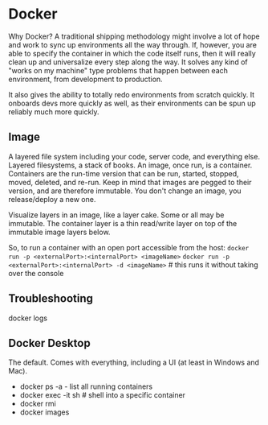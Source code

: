 # Docker

Why Docker? A traditional shipping methodology might involve a lot of hope and work to sync up environments all the way through. If, however, you are able to specify the container in which the code itself runs, then it will really clean up and universalize every step along the way. It solves any kind of "works on my machine" type problems that happen between each environment, from development to production.

It also gives the ability to totally redo environments from scratch quickly. It onboards devs more quickly as well, as their environments can be spun up reliably much more quickly.

## Image

A layered file system including your code, server code, and everything else. Layered filesystems, a stack of books. An image, once run, is a container. Containers are the run-time version that can be run, started, stopped, moved, deleted, and re-run. Keep in mind that images are pegged to their version, and are therefore immutable. You don't change an image, you release/deploy a new one.

Visualize layers in an image, like a layer cake. Some or all may be immutable. The container layer is a thin read/write layer on top of the immutable image layers below.

So, to run a container with an open port accessible from the host:
`docker run -p <externalPort>:<internalPort> <imageName>`
`docker run -p <externalPort>:<internalPort> -d <imageName>` # this runs it without taking over the console

## Troubleshooting

docker logs <containerId>

## Docker Desktop

The default. Comes with everything, including a UI (at least in Windows and Mac).

- docker ps -a - list all running containers
- docker exec -it <containerId> sh # shell into a specific container
- docker rmi <imageId>
- docker images

